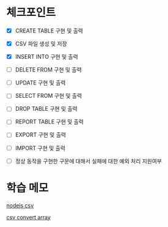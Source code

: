 # 체크포인트

- [x] CREATE TABLE 구현 및 출력

- [x] CSV 파일 생성 및 저장

- [x] INSERT INTO 구현 및 출력

- [ ] DELETE FROM 구현 및 출력

- [ ] UPDATE 구현 및 출력

- [ ] SELECT FROM 구현 및 출력

- [ ] DROP TABLE 구현 및 출력

- [ ] REPORT TABLE 구현 및 출력

- [ ] EXPORT 구현 및 출력

- [ ] IMPORT 구현 및 출력

- [ ] 정상 동작을 구현한 구문에 대해서 실패에 대한 예외 처리 지원여부

# 학습 메모

[nodejs csv](https://stackabuse.com/reading-and-writing-csv-files-in-nodejs-with-node-csv/)

[csv convert array](https://stackoverflow.com/questions/1293147/how-can-i-parse-csv-data-with-javascript)